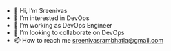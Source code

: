 - 👋 Hi, I’m Sreenivas
- 👀 I’m interested in DevOps
- 🌱 I’m working as DevOps Engineer
- 💞️ I’m looking to collaborate on DevOps
- 📫 How to reach me sreenivasrambhatla@gmail.com

<!---
SR00633218/SR00633218 is a ✨ special ✨ repository because its `README.md` (this file) appears on your GitHub profile.
You can click the Preview link to take a look at your changes.
--->

